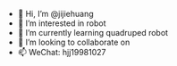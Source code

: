 - 👋 Hi, I’m @jijiehuang
- 👀 I’m interested in robot
- 🌱 I’m currently learning quadruped robot  
- 💞️ I’m looking to collaborate on 
- 📫 WeChat: hjj19981027

<!---
zma69650/zma69650 is a ✨ special ✨ repository because its `README.md` (this file) appears on your GitHub profile.
You can click the Preview link to take a look at your changes.
--->
